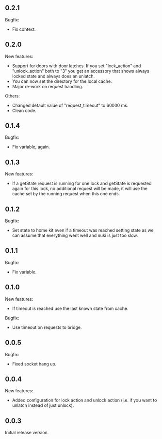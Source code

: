 ## 0.2.1

Bugfix:

  - Fix context.

## 0.2.0

New features:

  - Support for doors with door latches. If you set "lock_action" and "unlock_action" both to "3" you get an accessory that shows always locked state and always does an unlatch.
  - You can now set the directory for the local cache.
  - Major re-work on request handling.

Others:

  - Changed default value of "request_timeout" to 60000 ms.
  - Clean code.

## 0.1.4

Bugfix:

  - Fix variable, again.

## 0.1.3

New features:

  - If a getState request is running for one lock and getState is requested again for this lock, no additional request will be made, it will use the cache set by the running request when this one ends.
  
## 0.1.2

Bugfix:

  - Set state to home kit even if a timeout was reached setting state as we can assume that everything went well and nuki is just too slow.
  
## 0.1.1

Bugfix:

  - Fix variable.

## 0.1.0

New features:

  - If timeout is reached use the last known state from cache.

Bugfix:

  - Use timeout on requests to bridge.

## 0.0.5

Bugfix:

  - Fixed socket hang up.

## 0.0.4

New features:

  - Added configuration for lock action and unlock action (i.e. if you want to unlatch instead of just unlock).

## 0.0.3

Initial release version.